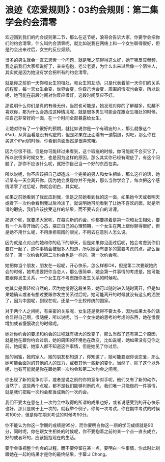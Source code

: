 # 浪迹《恋爱规则》：03约会规则：第二集学会约会清零

欢迎回到我们的约会规则第二节，那么在这节呢，浪哥会告诉大家，你要学会把你们的约会清零，什么叫约会清零呢，就比如说我在网络上和一个女生聊得很好，但是约会出来过后，女生的反应频频。

很多的男生就会一直去思索一个问题，就是我之前聊得这么好，她干嘛反应频频，我之前我们大家都说好了，亲亲抱抱，老公老婆，为什么出来过后像一个陌生人，其实就是因为她没有学会把所有的约会清零。

就是你之前前一天你和女生的相处，和女生的互动，只是代表着前一天你们的关系的程度，每一天女生会变，世界会变，你自己也会变，周围的情况也会变，所以说呢，她可能在前段时间对你反应很好，这段时间反应不好。

那说明什么你们是真的有缘无份，当然也可能是，她发现对你的了解越多，就越不喜欢你，那为什么会造成这种情况呢，就是很多男生可能会在跟女生相处的时候，把自己非常好的一面，在一个时间全部暴露给女生。

让她对你有了一个很好的预期，就比如说你是一个有瑕疵的人，那么就像这个iPad，从背面看是没有瑕疵的，但是如果在正面看有一道裂缝，对吧，那么你在买这个iPad的时候，你看到背面当然是很喜欢哦。

因为它很不错，但是你可能转过来看到，这个瑕疵的时候，你可能就不会买它了，所以说很多时候女生，也是因为这样的原因，那么其实你已经有瑕疵了，有这个问题了，那你不应该什么呢，就把你自己当一个好的东西在卖。

所以说呢，你不应该把自己塑造成一个完美的男人和女生相处，那么这样的话，她迟早有一天会离开你，因为她会发现你并不完美，那么当你学会了，每次把这个感情清零了过后呢，你就会明白，其实呢。

如果之前她看到了我反应到我，但是之前她看到我的这一面，如果她今天或者明天或者下一次约会看到我过后冷淡了，就说明她可能看到了让她不喜欢的面，就是所谓的瑕疵，我们应该接受这样的结果，而不要去妄自的诽谤。

那这个呢，就要求大家呢，在每次新的约会，你都要抱着是第一次和女生相处，要有一个从零开始的心态，摆正自己的心理预期，一个女生在网上跟你聊得很好，但是她不用什么呢，不用承担周围的眼光，不用去在意别人怎么说。

因为就是点对点的她和你的私下的聊天，但是如果你见面过后呢，她会考虑到你们要在一起了，这件事情会被很多人知道，所以她会有更多的需要考虑的点，那么当然了，第一次约会和第二次约会也是一样的，第一次约会呢。

她把你当个朋友，朋友在一起呢，开心快乐，怎么样都OK，但是第二次要跟她约会的时候，她考虑要把你当恋人，那么很简单，她会第一件事情的考虑是，她可能要跟你发生关系，一个女生在不考虑跟你发生关系的时候呢。

她其实是很轻松自然的，因为她觉得这段关系，她可以随时进入随时离开，但是如果她确认或者有想过要跟你发生关系过后呢，她可能离开的时候就没有这么的洒脱了，因为中国呢，到现在呢，还是一个比较传统的国家。

对于两个人之间呢，有亲密的关系呢，女生还是觉得不要太多，因为如果太多的话会显得自己啊，很随便，所以说呢，当一个女生她的思考的考虑的东西，她在慢慢增加或者慢慢改变的时候呢。

她对你约会的要求和约会的过程就有极大的改变了，那么当然了还有第二个原因，就是她在跟你约会过后，她的周围的环境也在改变，比如说呢，她如果没有见你之前，她闺蜜，她家人都不知道这件事情，但是她见了你过后。

她的闺蜜，她的家人，她的朋友都知道了，你知道了，她可能要跟你谈恋爱，那么她可能会面对的其他的人的压力，或者其他一些新的变化，当然了，除了这个以外呢，也有可能就是你在跟她第一次约会和第二次约会之间呢。

你出现了新的竞争对手，或者是说之前的你的竞争对手呢，他们又有了新的动作，当然了，这些两个点呢，都不是我们能够判断的点，我们唯一只能做的一件事情，就是我们把每一次约会都当成新的一次约会。

我们不要太在意在上一次约会中取得的所谓的成果也好，或者说感受到的开心快乐也好，那只是属于上一次的，就我举个例子，你每一次考试，你在期中考试的时候考100分，但是你在期末考试的时候考90分。

你不能认为你这一学期的成绩是95分，而你要明白你这一期的学习成绩就是90分，同时呢，你在跟女生相处的时候呢，你不要抱着之前的某一个点一直去成立，好的或者坏的，应该拥抱现在的生活。

要学会审视整个约会的过程，而不要停留在某一点，要明白一件事情，你此时此刻跟她在一起的结果才是你的最终结果，字幕:J Chong。


